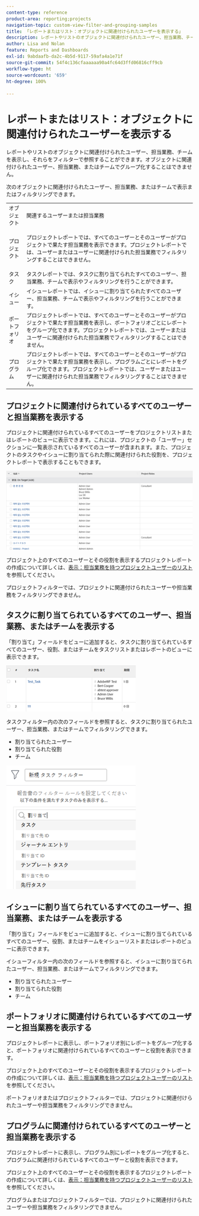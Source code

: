 ```yaml
---
content-type: reference
product-area: reporting;projects
navigation-topic: custom-view-filter-and-grouping-samples
title: 「レポートまたはリスト：オブジェクトに関連付けられたユーザーを表示する」
description: レポートやリストのオブジェクトに関連付けられたユーザー、担当業務、チームを表示し、それらをフィルターで参照することができます。オブジェクトに関連付けられたユーザー、担当業務、またはチームでグループ化することはできません。
author: Lisa and Nolan
feature: Reports and Dashboards
exl-id: 9abdaafb-da2c-4b5d-9117-59afa4a1e71f
source-git-commit: 54f4c136cfaaaaaa90a4fc64d3ffd06816cff9cb
workflow-type: ht
source-wordcount: '659'
ht-degree: 100%

---
```


# レポートまたはリスト：オブジェクトに関連付けられたユーザーを表示する

レポートやリストのオブジェクトに関連付けられたユーザー、担当業務、チームを表示し、それらをフィルターで参照することができます。オブジェクトに関連付けられたユーザー、担当業務、またはチームでグループ化することはできません。

次のオブジェクトに関連付けられたユーザー、担当業務、またはチームで表示またはフィルタリングできます。

<table style="table-layout:auto"> 
 <col> 
 <col> 
 <tbody> 
  <tr> 
   <td role="rowheader">オブジェクト</td> 
   <td>関連するユーザーまたは担当業務</td> 
  </tr> 
  <tr> 
   <td role="rowheader">プロジェクト</td> 
   <td> <p>プロジェクトレポートでは、すべてのユーザーとそのユーザーがプロジェクトで果たす担当業務を表示できます。プロジェクトレポートでは、ユーザーまたはユーザーに関連付けられた担当業務でフィルタリングすることはできません。 </p> </td> 
  </tr> 
  <tr> 
   <td role="rowheader">タスク</td> 
   <td>タスクレポートでは、タスクに割り当てられたすべてのユーザー、担当業務、チームで表示やフィルタリングを行うことができます。</td> 
  </tr> 
  <tr> 
   <td role="rowheader">イシュー</td> 
   <td>イシューレポートでは、イシューに割り当てられたすべてのユーザー、担当業務、チームで表示やフィルタリングを行うことができます。</td> 
  </tr> 
  <tr> 
   <td role="rowheader">ポートフォリオ</td> 
   <td>プロジェクトレポートでは、すべてのユーザーとそのユーザーがプロジェクトで果たす担当業務を表示し、ポートフォリオごとにレポートをグループ化できます。プロジェクトレポートでは、ユーザーまたはユーザーに関連付けられた担当業務でフィルタリングすることはできません。</td> 
  </tr> 
  <tr> 
   <td role="rowheader">プログラム</td> 
   <td>プロジェクトレポートでは、すべてのユーザーとそのユーザーがプロジェクトで果たす担当業務を表示し、プログラムごとにレポートをグループ化できます。プロジェクトレポートでは、ユーザーまたはユーザーに関連付けられた担当業務でフィルタリングすることはできません。</td> 
  </tr> 
 </tbody> 
</table>

## プロジェクトに関連付けられているすべてのユーザーと担当業務を表示する

プロジェクトに関連付けられているすべてのユーザーをプロジェクトリストまたはレポートのビューに表示できます。これには、プロジェクトの「ユーザー」セクションに一覧表示されているすべてのユーザーが含まれます。また、プロジェクトのタスクやイシューに割り当てられた際に関連付けられた役割を、プロジェクトレポートで表示することもできます。

![](assets/project-with-user-and-role-information-report-350x100.png)

プロジェクト上のすべてのユーザーとその役割を表示するプロジェクトレポートの作成について詳しくは、[表示：担当業務を持つプロジェクトユーザーのリスト](../../../reports-and-dashboards/reports/custom-view-filter-grouping-samples/view-project-user-list.md)を参照してください。

プロジェクトフィルターでは、プロジェクトに関連付けられたユーザーや担当業務をフィルタリングできません。

## タスクに割り当てられているすべてのユーザー、担当業務、またはチームを表示する

「割り当て」フィールドをビューに追加すると、タスクに割り当てられているすべてのユーザー、役割、またはチームをタスクリストまたはレポートのビューに表示できます。

![](assets/assignments-field-task-view-350x124.png)

タスクフィルター内の次のフィールドを参照すると、タスクに割り当てられたユーザー、担当業務、またはチームでフィルタリングできます。

* 割り当てられたユーザー
* 割り当てられた役割
* チーム

![](assets/assignment-users-roles-task-filter-350x334.png)

## イシューに割り当てられているすべてのユーザー、担当業務、またはチームを表示する

「割り当て」フィールドをビューに追加すると、イシューに割り当てられているすべてのユーザー、役割、またはチームをイシューリストまたはレポートのビューに表示できます。

イシューフィルター内の次のフィールドを参照すると、イシューに割り当てられたユーザー、担当業務、またはチームでフィルタリングできます。

* 割り当てられたユーザー
* 割り当てられた役割
* チーム

## ポートフォリオに関連付けられているすべてのユーザーと担当業務を表示する

プロジェクトレポートに表示し、ポートフォリオ別にレポートをグループ化すると、ポートフォリオに関連付けられているすべてのユーザーと役割を表示できます。

プロジェクト上のすべてのユーザーとその役割を表示するプロジェクトレポートの作成について詳しくは、[表示：担当業務を持つプロジェクトユーザーのリスト](../../../reports-and-dashboards/reports/custom-view-filter-grouping-samples/view-project-user-list.md)を参照してください。

ポートフォリオまたはプロジェクトフィルターでは、プロジェクトに関連付けられたユーザーや担当業務をフィルタリングできません。

## プログラムに関連付けられているすべてのユーザーと担当業務を表示する

プロジェクトレポートに表示し、プログラム別にレポートをグループ化すると、プログラムに関連付けられているすべてのユーザーと役割を表示できます。

プロジェクト上のすべてのユーザーとその役割を表示するプロジェクトレポートの作成について詳しくは、[表示：担当業務を持つプロジェクトユーザーのリスト](../../../reports-and-dashboards/reports/custom-view-filter-grouping-samples/view-project-user-list.md)を参照してください。

プログラムまたはプロジェクトフィルターでは、プロジェクトに関連付けられたユーザーや担当業務をフィルタリングできません。
